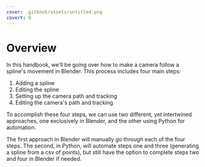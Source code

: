 ```yaml
---
cover: .gitbook/assets/untitled.png
coverY: 0
---
```


# Overview

In this handbook, we'll be going over how to make a camera follow a spline's movement in Blender. This process includes four main steps:

1. Adding a spline
2. Editing the spline
3. Setting up the camera path and tracking
4. Editing the camera's path and tracking

To accomplish these four steps, we can use two different, yet intertwined approaches, one exclusively in Blender, and the other using Python for automation.

The first approach in Blender will manually go through each of the four steps. The second, in Python, will automate steps one and three (generating a spline from a csv of points), but still have the option to complete steps two and four in Blender if needed.
